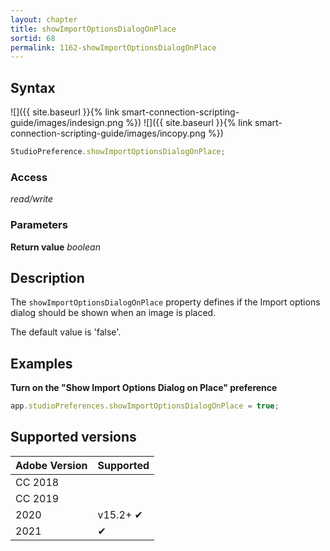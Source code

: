 ```yaml
---
layout: chapter
title: showImportOptionsDialogOnPlace
sortid: 68
permalink: 1162-showImportOptionsDialogOnPlace
---
```

## Syntax

![]({{ site.baseurl }}{% link smart-connection-scripting-guide/images/indesign.png %}) ![]({{ site.baseurl }}{% link smart-connection-scripting-guide/images/incopy.png %}) 
```javascript
StudioPreference.showImportOptionsDialogOnPlace;
```

### Access

*read/write*

### Parameters

**Return value** *boolean*

## Description

The `showImportOptionsDialogOnPlace` property defines if the Import options dialog should be shown when an image is placed.

The default value is 'false'.

## Examples

**Turn on the "Show Import Options Dialog on Place" preference**

```javascript
app.studioPreferences.showImportOptionsDialogOnPlace = true;
```

## Supported versions

| Adobe Version | Supported |
|---------------|-----------|
| CC 2018       |           |
| CC 2019       |           |
| 2020          | v15.2+ ✔  |
| 2021          | ✔         |